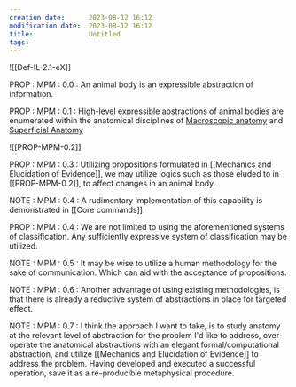 ```yaml
---
creation date:		2023-08-12 16:12
modification date:	2023-08-12 16:12
title: 				Untitled
tags:
---
```

![[Def-IL-2.1-eX]]

PROP : MPM : 0.0 : An animal body is an expressible abstraction of information.

PROP : MPM : 0.1 : High-level expressible abstractions of animal bodies are enumerated within the anatomical disciplines of [Macroscopic anatomy]() and [Superficial Anatomy]()

![[PROP-MPM-0.2]] 

PROP : MPM : 0.3 : Utilizing propositions formulated in [[Mechanics and Elucidation of Evidence]], we may utilize logics such as those eluded to in [[PROP-MPM-0.2]], to affect changes in an animal body.

NOTE : MPM : 0.4 : A rudimentary implementation of this capability is demonstrated in [[Core commands]].

PROP : MPM : 0.4 : We are not limited to using the aforementioned systems of classification. Any sufficiently expressive system of classification may be utilized. 

NOTE : MPM : 0.5 : It may be wise to utilize a human methodology for the sake of communication. Which can aid with the acceptance of propositions.

NOTE : MPM : 0.6 : Another advantage of using existing methodologies, is that there is already a reductive system of abstractions in place for targeted effect. 

NOTE : MPM : 0.7 : I think the approach I want to take, is to study anatomy at the relevant level of abstraction for the problem I'd like to address, over-operate the anatomical abstractions with an elegant formal/computational abstraction, and utilize [[Mechanics and Elucidation of Evidence]] to address the problem. Having developed and executed a successful operation, save it as a re-producible metaphysical procedure.





